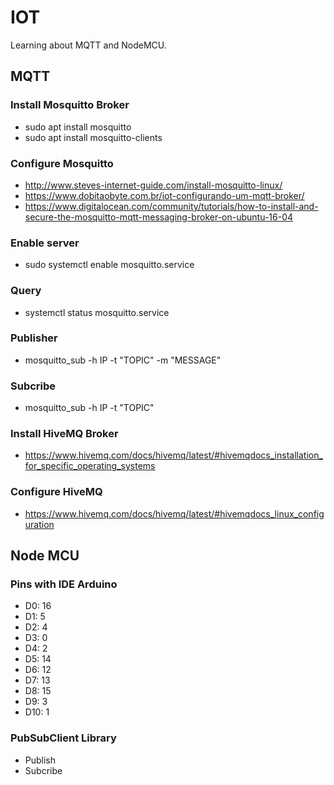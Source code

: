 # IOT
Learning about MQTT and NodeMCU.

## MQTT

### Install Mosquitto Broker
- sudo apt install mosquitto
- sudo apt install mosquitto-clients

### Configure Mosquitto
- http://www.steves-internet-guide.com/install-mosquitto-linux/
- https://www.dobitaobyte.com.br/iot-configurando-um-mqtt-broker/
- https://www.digitalocean.com/community/tutorials/how-to-install-and-secure-the-mosquitto-mqtt-messaging-broker-on-ubuntu-16-04

### Enable server
- sudo systemctl enable mosquitto.service

### Query
- systemctl status mosquitto.service

### Publisher
- mosquitto_sub -h IP -t "TOPIC" -m "MESSAGE"

### Subcribe
- mosquitto_sub -h IP -t "TOPIC"

### Install HiveMQ Broker
- https://www.hivemq.com/docs/hivemq/latest/#hivemqdocs_installation_for_specific_operating_systems

### Configure HiveMQ
- https://www.hivemq.com/docs/hivemq/latest/#hivemqdocs_linux_configuration

## Node MCU

### Pins with IDE Arduino
- D0: 16
- D1: 5
- D2: 4
- D3: 0
- D4: 2
- D5: 14
- D6: 12
- D7: 13
- D8: 15
- D9: 3
- D10: 1

### PubSubClient Library
- Publish
- Subcribe